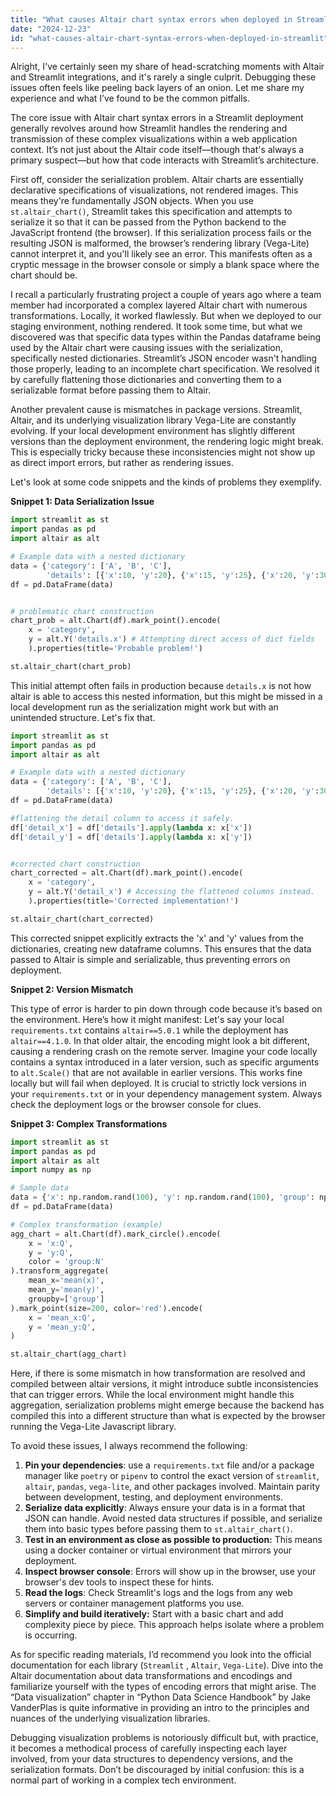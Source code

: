 ```yaml
---
title: "What causes Altair chart syntax errors when deployed in Streamlit?"
date: "2024-12-23"
id: "what-causes-altair-chart-syntax-errors-when-deployed-in-streamlit"
---
```


Alright,  I've certainly seen my share of head-scratching moments with Altair and Streamlit integrations, and it's rarely a single culprit. Debugging these issues often feels like peeling back layers of an onion. Let me share my experience and what I’ve found to be the common pitfalls.

The core issue with Altair chart syntax errors in a Streamlit deployment generally revolves around how Streamlit handles the rendering and transmission of these complex visualizations within a web application context. It’s not just about the Altair code itself—though that's always a primary suspect—but how that code interacts with Streamlit’s architecture.

First off, consider the serialization problem. Altair charts are essentially declarative specifications of visualizations, not rendered images. This means they're fundamentally JSON objects. When you use `st.altair_chart()`, Streamlit takes this specification and attempts to serialize it so that it can be passed from the Python backend to the JavaScript frontend (the browser). If this serialization process fails or the resulting JSON is malformed, the browser’s rendering library (Vega-Lite) cannot interpret it, and you'll likely see an error. This manifests often as a cryptic message in the browser console or simply a blank space where the chart should be.

I recall a particularly frustrating project a couple of years ago where a team member had incorporated a complex layered Altair chart with numerous transformations. Locally, it worked flawlessly. But when we deployed to our staging environment, nothing rendered. It took some time, but what we discovered was that specific data types within the Pandas dataframe being used by the Altair chart were causing issues with the serialization, specifically nested dictionaries. Streamlit’s JSON encoder wasn't handling those properly, leading to an incomplete chart specification. We resolved it by carefully flattening those dictionaries and converting them to a serializable format before passing them to Altair.

Another prevalent cause is mismatches in package versions. Streamlit, Altair, and its underlying visualization library Vega-Lite are constantly evolving. If your local development environment has slightly different versions than the deployment environment, the rendering logic might break. This is especially tricky because these inconsistencies might not show up as direct import errors, but rather as rendering issues.

Let's look at some code snippets and the kinds of problems they exemplify.

**Snippet 1: Data Serialization Issue**

```python
import streamlit as st
import pandas as pd
import altair as alt

# Example data with a nested dictionary
data = {'category': ['A', 'B', 'C'],
        'details': [{'x':10, 'y':20}, {'x':15, 'y':25}, {'x':20, 'y':30}]}
df = pd.DataFrame(data)


# problematic chart construction
chart_prob = alt.Chart(df).mark_point().encode(
    x = 'category',
    y = alt.Y('details.x') # Attempting direct access of dict fields
    ).properties(title='Probable problem!')

st.altair_chart(chart_prob)
```
This initial attempt often fails in production because `details.x` is not how altair is able to access this nested information, but this might be missed in a local development run as the serialization might work but with an unintended structure. Let's fix that.

```python
import streamlit as st
import pandas as pd
import altair as alt

# Example data with a nested dictionary
data = {'category': ['A', 'B', 'C'],
        'details': [{'x':10, 'y':20}, {'x':15, 'y':25}, {'x':20, 'y':30}]}
df = pd.DataFrame(data)

#flattening the detail column to access it safely.
df['detail_x'] = df['details'].apply(lambda x: x['x'])
df['detail_y'] = df['details'].apply(lambda x: x['y'])


#corrected chart construction
chart_corrected = alt.Chart(df).mark_point().encode(
    x = 'category',
    y = alt.Y('detail_x') # Accessing the flattened columns instead.
    ).properties(title='Corrected implementation!')

st.altair_chart(chart_corrected)

```

This corrected snippet explicitly extracts the 'x' and 'y' values from the dictionaries, creating new dataframe columns. This ensures that the data passed to Altair is simple and serializable, thus preventing errors on deployment.

**Snippet 2: Version Mismatch**

This type of error is harder to pin down through code because it’s based on the environment. Here’s how it might manifest: Let's say your local `requirements.txt` contains `altair==5.0.1` while the deployment has `altair==4.1.0`. In that older altair, the encoding might look a bit different, causing a rendering crash on the remote server. Imagine your code locally contains a syntax introduced in a later version, such as specific arguments to `alt.Scale()` that are not available in earlier versions. This works fine locally but will fail when deployed. It is crucial to strictly lock versions in your `requirements.txt` or in your dependency management system. Always check the deployment logs or the browser console for clues.

**Snippet 3: Complex Transformations**

```python
import streamlit as st
import pandas as pd
import altair as alt
import numpy as np

# Sample data
data = {'x': np.random.rand(100), 'y': np.random.rand(100), 'group': np.random.choice(['A','B'], 100) }
df = pd.DataFrame(data)

# Complex transformation (example)
agg_chart = alt.Chart(df).mark_circle().encode(
    x = 'x:Q',
    y = 'y:Q',
    color = 'group:N'
).transform_aggregate(
    mean_x='mean(x)',
    mean_y='mean(y)',
    groupby=['group']
).mark_point(size=200, color='red').encode(
    x = 'mean_x:Q',
    y = 'mean_y:Q',
)

st.altair_chart(agg_chart)

```
Here, if there is some mismatch in how transformation are resolved and compiled between altair versions, it might introduce subtle inconsistencies that can trigger errors. While the local environment might handle this aggregation, serialization problems might emerge because the backend has compiled this into a different structure than what is expected by the browser running the Vega-Lite Javascript library.

To avoid these issues, I always recommend the following:

1.  **Pin your dependencies**: use a `requirements.txt` file and/or a package manager like `poetry` or `pipenv` to control the exact version of `streamlit`, `altair`, `pandas`, `vega-lite`, and other packages involved. Maintain parity between development, testing, and deployment environments.
2.  **Serialize data explicitly**: Always ensure your data is in a format that JSON can handle. Avoid nested data structures if possible, and serialize them into basic types before passing them to `st.altair_chart()`.
3.  **Test in an environment as close as possible to production:** This means using a docker container or virtual environment that mirrors your deployment.
4. **Inspect browser console**: Errors will show up in the browser, use your browser's dev tools to inspect these for hints.
5.  **Read the logs**: Check Streamlit's logs and the logs from any web servers or container management platforms you use.
6.  **Simplify and build iteratively:** Start with a basic chart and add complexity piece by piece. This approach helps isolate where a problem is occurring.

As for specific reading materials, I’d recommend you look into the official documentation for each library (`Streamlit` , `Altair`, `Vega-Lite`). Dive into the Altair documentation about data transformations and encodings and familiarize yourself with the types of encoding errors that might arise. The “Data visualization” chapter in “Python Data Science Handbook” by Jake VanderPlas is quite informative in providing an intro to the principles and nuances of the underlying visualization libraries.

Debugging visualization problems is notoriously difficult but, with practice, it becomes a methodical process of carefully inspecting each layer involved, from your data structures to dependency versions, and the serialization formats. Don’t be discouraged by initial confusion: this is a normal part of working in a complex tech environment.
